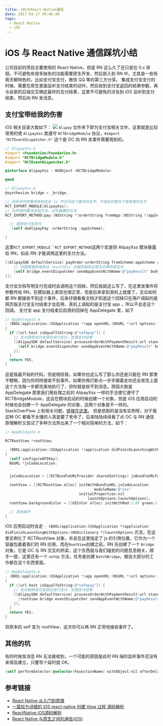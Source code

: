 ```yaml
---
title: iOS与React-Native通信
date: 2017-03-17 09:46:48
tags:
  - React Native
  - iOS
---
```

# iOS 与 React Native 通信踩坑小结
公司目前的项目主要使用的 React Native，但是 RN 这么久了还只是在 0.x 徘徊，不可避免有很多缺失的功能需要原生开发，然后嵌入到 RN 中，尤其是一些有我天朝特色的，比如支付宝支付，微信 QQ 等的第三方分享。
集成支付宝支付的时候，需要在原生里面监听支付结束的动作，然后收到支付宝返回的结果参数，再与自家的后端交互确定最终的支付结果，这里不可避免的涉及到 iOS 监听到支付结束，然后向 RN 发消息。

<!--more-->

## 支付宝带给我的伤害
iOS 相关目录大致如下：
![](https://ww2.sinaimg.cn/large/006tNbRwly1fdpn3d7nuej30770fsmx7.jpg)
`Alipay` 文件夹下即为支付宝相关文件，这里就是比较常用的使 `AlipayXss` 类遵守 `RCTBridgeModule` 协议，`#import "RCTEventDispatcher.h"` 这个是 OC 向 RN 发事件需要用到的。
```Objective-C
// AlipayXss.h
#import <Foundation/Foundation.h>
#import "RCTBridgeModule.h"
#import "RCTEventDispatcher.h"

@interface AlipayXss : NSObject <RCTBridgeModule>

@end
```
```Objective-C
// AlipayXss.m
@synthesize bridge = _bridge;

// 括号中的参数用来制定在 js 中访问这个模块的名字，不指定的情况下使用类的名字
RCT_EXPORT_MODULE(AlipayXss);
// 为声明的模块添加方法，对外暴露的方法
RCT_EXPORT_METHOD(pay:(NSString *)orderString fromApp:(NSString *)appScheme) {

  // 调用支付宝支付
   [self doAlipayPay :orderString :appScheme];

}
```
这里`RCT_EXPORT_MODULE``RCT_EXPORT_METHOD`这两个宏是将 AlipayXss 模块暴露给 RN，如此 RN 才能调用这里的支付方法。
```Objective-C
[[AlipaySDK defaultService] payOrder:orderString fromScheme:appScheme callback:^(NSDictionary *resultDic) {
    // 向商家服务端发送 resultDic 在服务端验证是否正确完成支付
    [self.bridge.eventDispatcher sendAppEventWithName:@"payResult" body:resultDic];
}];
```
支付宝文档写明支付完成时会调用这个回掉，然后我就这么写了，在这里发事件将参数传给 RN，在模拟器上表现也很正常，但是后来拿到真机上就傻了，无论如何都 RN 都接收不到这个事件，后来仔细看看文档才知道这个回掉只在用户调起的是网页版支付宝支付结束才会启用，真机上调起的是支付宝 app ，所以不会走这个回调。
支付宝 app 支付结束后启用的回掉在 AppDelegate 里，如下
```Objective-C
// AppDelegate.m
- (BOOL)application:(UIApplication *)app openURL:(NSURL *)url options:(NSDictionary<NSString*, id> *)options
{
  if ([url.host isEqualToString:@"safepay"]) {
    // 支付跳转支付宝钱包进行支付，处理支付结果
    [[AlipaySDK defaultService] processOrderWithPaymentResult:url standbyCallback:^(NSDictionary *resultDic) {
      [self.bridge.eventDispatcher sendAppEventWithName:@"payResult" body:resultDic];
    }];
  }
  return YES;
}
```
这是我最开始的代码，但是相信我，如果你也这么写了那么你还是只能在 RN 那里干瞪眼，因为你同样接收不到事件，如果你再打断点一步步跟着走你还会发现上面这个方法每一步都完美地执行了，但你就是收不到消息。原因大致是AppDelegate 那里我们用处理之前的 AlipayXss 一样的手法使它遵守了 RCTBridgeModule，这会在模块启动的时候创建一个对象，但是 iOS 应用启动的时候也会创建一个 AppDelegate 的对象，这两个对象是不一样的。
StackOverFlow 上有相关问题，[链接在这里](http://stackoverflow.com/questions/35192324/react-native-sending-events-from-native-to-javascript-in-appdelegate-ios)。
但是悲剧的是没有实例呀，对于我这种 OC 都看不太懂的人真是要了老命了，后来陆陆续续看了点 OC 与 RN 通信原理解析又尝试了多种方法弄出来了一个相对简单的方法，如下：
```Objective-C
// AppDelegate.m

RCTRootView *rootView;

- (BOOL)application:(UIApplication *)application didFinishLaunchingWithOptions:(NSDictionary *)launchOptions
{
  [self configureAPIKey];
  NSURL *jsCodeLocation;


  jsCodeLocation = [[RCTBundleURLProvider sharedSettings] jsBundleURLForBundleRoot:@"index.ios" fallbackResource:nil];

  rootView = [[RCTRootView alloc] initWithBundleURL:jsCodeLocation
                                         moduleName:@"xss"
                                  initialProperties:nil
                                      launchOptions:launchOptions];
  rootView.backgroundColor = [[UIColor alloc] initWithRed:1.0f green:1.0f blue:1.0f alpha:1];

  // 其他操作
}
```
iOS 应用启动时会走 `- (BOOL)application:(UIApplication *)application didFinishLaunchingWithOptions:(NSDictionary *)launchOptions` 方法，在这里实例化了 RCTRootView 对象，并且在这里指定了 js 的引用位置，它作为一个容器包裹着我们的 RN 应用，而在`RootView`创建之前，RN 先创建了一个 `Bridge` 对象，它是 OC 与 RN 交互的桥梁，这个东西就与我们碰到的问题息息相关，顺手一提，这里还有一个 `setUp` 方法，任务是创建 `BatchBridge`，据说大部分的工作都在这个东西里面。
```Objective-C
// AppDelegate.m
- (BOOL)application:(UIApplication *)app openURL:(NSURL *)url options:(NSDictionary<NSString*, id> *)options
{
  if ([url.host isEqualToString:@"safepay"]) {
    // 支付跳转支付宝钱包进行支付，处理支付结果
    [[AlipaySDK defaultService] processOrderWithPaymentResult:url standbyCallback:^(NSDictionary *resultDic) {
      [rootView.bridge.eventDispatcher sendAppEventWithName:@"payResult" body:resultDic];
    }];
  }
  return YES;
}
```
将原本的 self 变为 rootView，这次你可以再 RN 正常地接收事件了。

## 其他的坑
有的时候发消息 RN 无法接收到，一个可能的原因是此时 RN 端的监听事件还没有来得及建立，只要写个延时就 OK。
```Objective-C
[self performSelector:@selector(FounctionName) withObject:nil afterDelay:1.0f];
```

## 参考链接
- [React Native 从入门到原理](http://www.jianshu.com/p/978c4bd3a759)
- [一篇较为详细的 iOS react-native 创建 View 过程 源码解析](http://www.jianshu.com/p/c2a458555de9)
- [ReactNative iOS源码解析](http://awhisper.github.io/2016/06/24/ReactNative%E6%B5%81%E7%A8%8B%E6%BA%90%E7%A0%81%E5%88%86%E6%9E%90/)
- [React Native 与原生之间的通信(iOS)](http://www.jianshu.com/p/9d7dbf17daa5#)